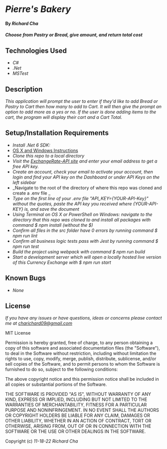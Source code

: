 # _Pierre's Bakery_

#### By _**Richard Cha**_

#### _Choose from Pastry or Bread, give amount, and return total cost_

## Technologies Used

* _C#_
* _.Net_
* _MSTest_

## Description

_This application will prompt the user to enter if they'd like to add Bread or Pastry to Cart then how many to add to Cart. It will then give the prompt an option to add more as a yes or no._
_If the user is done adding items to the cart, the program will display their cart and a Cart Total._

## Setup/Installation Requirements

* _Install .Net 6 SDK:_
* [OS X and Windows Instructions](https://www.learnhowtoprogram.com/c-and-net/getting-started-with-c/installing-c-and-net)
* _Clone this repo to a local directory_
* _Visit the [ExchangeRate-API site](https://www.exchangerate-api.com/) and enter your email address to get a free API key._
* _Create an account, check your email to activate your account, then login and find your API key on the Dashboard or under API Keys on the left sidebar_
* _Navigate to the root of the directory of where this repo was cloned and create a .env file _
* _Type on the first line of your .env file "API_KEY={YOUR-API-Key}" without the quotes, paste the API key you received where {YOUR-API-KEY} is, and save the document_
* _Using Terminal on OS X or PowerShell on Windows: navigate to the directory that this repo was cloned to and 
install all packages with command $ npm install (without the $)_
* _Confirm all files in the src folder have 0 errors by running command $ npm run lint_
* _Confirm all business logic tests pass with Jest by running command $ npm run test_
* _Build the project using webpack with command $ npm run build_
* _Start a development server which will open a locally hosted live version of this Currency Exchange with $ npm run start_

## Known Bugs

* _None_

## License

_If you have any issues or have questions, ideas or concerns please contact me at [charichard09@gmail.com](mailto:charichard09@gmail.com)_

MIT License

Permission is hereby granted, free of charge, to any person obtaining a copy
of this software and associated documentation files (the "Software"), to deal
in the Software without restriction, including without limitation the rights
to use, copy, modify, merge, publish, distribute, sublicense, and/or sell
copies of the Software, and to permit persons to whom the Software is
furnished to do so, subject to the following conditions:

The above copyright notice and this permission notice shall be included in all
copies or substantial portions of the Software.

THE SOFTWARE IS PROVIDED "AS IS", WITHOUT WARRANTY OF ANY KIND, EXPRESS OR
IMPLIED, INCLUDING BUT NOT LIMITED TO THE WARRANTIES OF MERCHANTABILITY,
FITNESS FOR A PARTICULAR PURPOSE AND NONINFRINGEMENT. IN NO EVENT SHALL THE
AUTHORS OR COPYRIGHT HOLDERS BE LIABLE FOR ANY CLAIM, DAMAGES OR OTHER
LIABILITY, WHETHER IN AN ACTION OF CONTRACT, TORT OR OTHERWISE, ARISING FROM,
OUT OF OR IN CONNECTION WITH THE SOFTWARE OR THE USE OR OTHER DEALINGS IN THE
SOFTWARE.

Copyright (c) _11-18-22_ _Richard Cha_